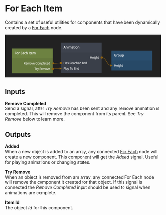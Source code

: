 # For Each Item

Contains a set of useful utilities for components that have been dynamically created by a [For Each](/nodes/data/for-each.md) node.

![](for-each-item.png ':class=img-size-m')

## Inputs

**Remove Completed**  
Send a signal, after _Try Remove_ has been sent and any remove animation is completed. This will remove the component from its parent. See _Try Remove_ below to learn more.

## Outputs

**Added**  
When a new object is added to an array, any connected [For Each](/nodes/data/for-each.md) node will create a new component. This component will get the _Added_ signal. Useful for playing animations or changing states.

**Try Remove**  
When an object is removed from am array, any connected [For Each](/nodes/data/for-each.md) node will remove the component it created for that object. If this signal is connected the _Remove Completed_ input should be used to signal when animations are complete.

**Item Id**  
The object _Id_ for this component.
